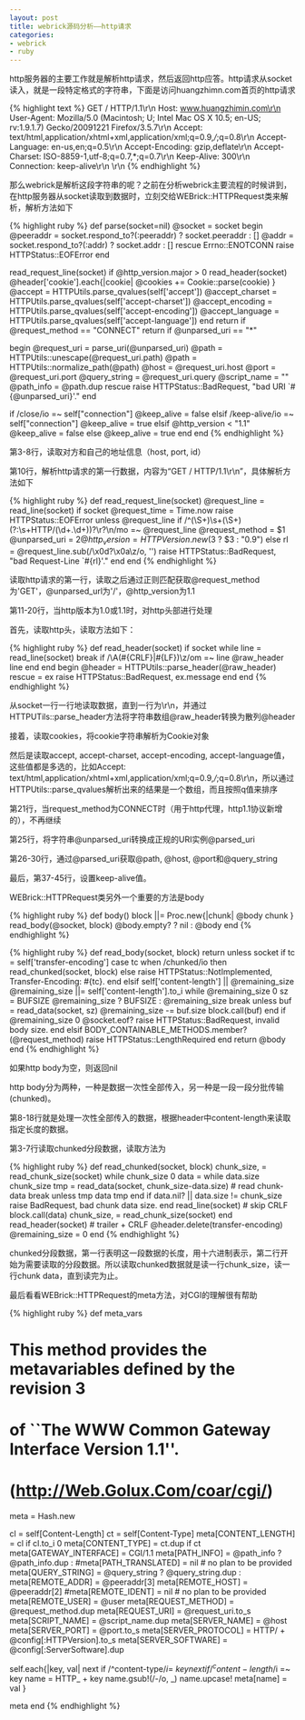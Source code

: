 ```yaml
---
layout: post
title: webrick源码分析——http请求
categories:
- webrick
- ruby
---
```

http服务器的主要工作就是解析http请求，然后返回http应答。http请求从socket读入，就是一段特定格式的字符串，下面是访问huangzhimn.com首页的http请求

{% highlight text %}
GET / HTTP/1.1\r\n
Host: www.huangzhimin.com\r\n
User-Agent: Mozilla/5.0 (Macintosh; U; Intel Mac OS X 10.5; en-US; rv:1.9.1.7) Gecko/20091221 Firefox/3.5.7\r\n
Accept: text/html,application/xhtml+xml,application/xml;q=0.9,*/*;q=0.8\r\n
Accept-Language: en-us,en;q=0.5\r\n
Accept-Encoding: gzip,deflate\r\n
Accept-Charset: ISO-8859-1,utf-8;q=0.7,*;q=0.7\r\n
Keep-Alive: 300\r\n
Connection: keep-alive\r\n
\r\n
{% endhighlight %}

那么webrick是解析这段字符串的呢？之前在分析webrick主要流程的时候讲到，在http服务器从socket读取到数据时，立刻交给WEBrick::HTTPRequest类来解析，解析方法如下

{% highlight ruby %}
def parse(socket=nil)
  @socket = socket
  begin
    @peeraddr = socket.respond_to?(:peeraddr) ? socket.peeraddr : []
    @addr = socket.respond_to?(:addr) ? socket.addr : []
  rescue Errno::ENOTCONN
    raise HTTPStatus::EOFError
  end

  read_request_line(socket)
  if @http_version.major > 0
    read_header(socket)
    @header['cookie'].each{|cookie|
      @cookies += Cookie::parse(cookie)
    }
    @accept = HTTPUtils.parse_qvalues(self['accept'])
    @accept_charset = HTTPUtils.parse_qvalues(self['accept-charset'])
    @accept_encoding = HTTPUtils.parse_qvalues(self['accept-encoding'])
    @accept_language = HTTPUtils.parse_qvalues(self['accept-language'])
  end
  return if @request_method == "CONNECT"
  return if @unparsed_uri == "*"

  begin
    @request_uri = parse_uri(@unparsed_uri)
    @path = HTTPUtils::unescape(@request_uri.path)
    @path = HTTPUtils::normalize_path(@path)
    @host = @request_uri.host
    @port = @request_uri.port
    @query_string = @request_uri.query
    @script_name = ""
    @path_info = @path.dup
  rescue
    raise HTTPStatus::BadRequest, "bad URI `#{@unparsed_uri}'."
  end

  if /close/io =~ self["connection"]
    @keep_alive = false
  elsif /keep-alive/io =~ self["connection"]
    @keep_alive = true
  elsif @http_version < "1.1"
    @keep_alive = false
  else
    @keep_alive = true
  end
end
{% endhighlight %}

第3-8行，读取对方和自己的地址信息（host, port, id）

第10行，解析http请求的第一行数据，内容为“GET / HTTP/1.1\r\n”，具体解析方法如下

{% highlight ruby %}
def read_request_line(socket)
  @request_line = read_line(socket) if socket
  @request_time = Time.now
  raise HTTPStatus::EOFError unless @request_line
  if /^(\S+)\s+(\S+)(?:\s+HTTP\/(\d+\.\d+))?\r?\n/mo =~ @request_line
    @request_method = $1
    @unparsed_uri   = $2
    @http_version   = HTTPVersion.new($3 ? $3 : "0.9")
  else
    rl = @request_line.sub(/\x0d?\x0a\z/o, '')
    raise HTTPStatus::BadRequest, "bad Request-Line `#{rl}'."
  end
end
{% endhighlight %}

读取http请求的第一行，读取之后通过正则匹配获取@request_method为'GET'，@unparsed_url为'/'，@http_version为1.1

第11-20行，当http版本为1.0或1.1时，对http头部进行处理

首先，读取http头，读取方法如下：

{% highlight ruby %}
def read_header(socket)
  if socket
    while line = read_line(socket)
      break if /\A(#{CRLF}|#{LF})\z/om =~ line
      @raw_header  line
    end
  end
  begin
    @header = HTTPUtils::parse_header(@raw_header)
  rescue = ex
    raise  HTTPStatus::BadRequest, ex.message
  end
end
{% endhighlight %}

从socket一行一行地读取数据，直到一行为\r\n，并通过HTTPUTils::parse_header方法将字符串数组@raw_header转换为散列@header

接着，读取cookies，将cookie字符串解析为Cookie对象

然后是读取accept, accept-charset, accept-encoding, accept-language值，这些值都是多选的，比如Accept: text/html,application/xhtml+xml,application/xml;q=0.9,*/*;q=0.8\r\n，所以通过HTTPUtils::parse_qvalues解析出来的结果是一个数组，而且按照q值来排序

第21行，当request_method为CONNECT时（用于http代理，http1.1协议新增的），不再继续

第25行，将字符串@unparsed_uri转换成正规的URI实例@parsed_uri

第26-30行，通过@parsed_uri获取@path, @host, @port和@query_string

最后，第37-45行，设置keep-alive值。


WEBrick::HTTPRequest类另外一个重要的方法是body

{% highlight ruby %}
def body()
  block ||= Proc.new{|chunk| @body  chunk }
  read_body(@socket, block)
  @body.empty? ? nil : @body
end
{% endhighlight %}

{% highlight ruby %}
def read_body(socket, block)
  return unless socket
  if tc = self['transfer-encoding']
    case tc
    when /chunked/io then read_chunked(socket, block)
    else raise HTTPStatus::NotImplemented, Transfer-Encoding: #{tc}.
    end
  elsif self['content-length'] || @remaining_size
    @remaining_size ||= self['content-length'].to_i
    while @remaining_size  0
      sz = BUFSIZE  @remaining_size ? BUFSIZE : @remaining_size
      break unless buf = read_data(socket, sz)
      @remaining_size -= buf.size
      block.call(buf)
    end
    if @remaining_size  0  @socket.eof?
      raise HTTPStatus::BadRequest, invalid body size.
    end
  elsif BODY_CONTAINABLE_METHODS.member?(@request_method)
    raise HTTPStatus::LengthRequired
  end
  return @body
end
{% endhighlight %}

如果http body为空，则返回nil

http body分为两种，一种是数据一次性全部传入，另一种是一段一段分批传输(chunked)。

第8-18行就是处理一次性全部传入的数据，根据header中content-length来读取指定长度的数据。

第3-7行读取chunked分段数据，读取方法为

{% highlight ruby %}
def read_chunked(socket, block)
  chunk_size, = read_chunk_size(socket)
  while chunk_size  0
    data =
    while data.size  chunk_size
      tmp = read_data(socket, chunk_size-data.size) # read chunk-data
      break unless tmp
      data  tmp
    end
    if data.nil? || data.size != chunk_size
      raise BadRequest, bad chunk data size.
    end
    read_line(socket)                    # skip CRLF
    block.call(data)
    chunk_size, = read_chunk_size(socket)
  end
  read_header(socket)                    # trailer + CRLF
  @header.delete(transfer-encoding)
  @remaining_size = 0
end
{% endhighlight %}

chunked分段数据，第一行表明这一段数据的长度，用十六进制表示，第二行开始为需要读取的分段数据。所以读取chunked数据就是读一行chunk_size，读一行chunk data，直到读完为止。



最后看看WEBrick::HTTPRequest的meta方法，对CGI的理解很有帮助

{% highlight ruby %}
def meta_vars
  # This method provides the metavariables defined by the revision 3
  # of ``The WWW Common Gateway Interface Version 1.1''.
  # (http://Web.Golux.Com/coar/cgi/)

  meta = Hash.new

  cl = self[Content-Length]
  ct = self[Content-Type]
  meta[CONTENT_LENGTH]    = cl if cl.to_i  0
  meta[CONTENT_TYPE]      = ct.dup if ct
  meta[GATEWAY_INTERFACE] = CGI/1.1
  meta[PATH_INFO]         = @path_info ? @path_info.dup :
 #meta[PATH_TRANSLATED]   = nil      # no plan to be provided
  meta[QUERY_STRING]      = @query_string ? @query_string.dup :
  meta[REMOTE_ADDR]       = @peeraddr[3]
  meta[REMOTE_HOST]       = @peeraddr[2]
 #meta[REMOTE_IDENT]      = nil      # no plan to be provided
  meta[REMOTE_USER]       = @user
  meta[REQUEST_METHOD]    = @request_method.dup
  meta[REQUEST_URI]       = @request_uri.to_s
  meta[SCRIPT_NAME]       = @script_name.dup
  meta[SERVER_NAME]       = @host
  meta[SERVER_PORT]       = @port.to_s
  meta[SERVER_PROTOCOL]   = HTTP/ + @config[:HTTPVersion].to_s
  meta[SERVER_SOFTWARE]   = @config[:ServerSoftware].dup

  self.each{|key, val|
    next if /^content-type$/i =~ key
    next if /^content-length$/i =~ key
    name = HTTP_ + key
    name.gsub!(/-/o, _)
    name.upcase!
    meta[name] = val
  }

  meta
end
{% endhighlight %}

